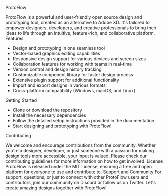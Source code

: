 
ProtoFlow

ProtoFlow is a powerful and user-friendly open source design and prototyping tool, created as an alternative to Adobe XD. It's tailored to empower designers, developers, and creative professionals to bring their ideas to life through an intuitive, feature-rich, and collaborative platform. Features

- Design and prototyping in one seamless tool
- Vector-based graphics editing capabilities
- Responsive design support for various devices and screen sizes
- Collaboration features for working with teams in real-time
- Version control and design history tracking
- Customizable component library for faster design process
- Extensive plugin support for additional functionality
- Import and export designs in various formats
- Cross-platform compatibility (Windows, macOS, and Linux)

Getting Started

- Clone or download the repository
- Install the necessary dependencies
- Follow the detailed setup instructions provided in the documentation
- Start designing and prototyping with ProtoFlow!

Contributing

We welcome and encourage contributions from the community. Whether you're a designer, developer, or just someone with a passion for making design tools more accessible, your input is valued. Please check our contributing guidelines for more information on how to get involved. License
ProtoFlow is released under the MIT License, ensuring a free and open platform for everyone to use and contribute to. Support and Community
For support, questions, or just to connect with other ProtoFlow users and contributors, join our community on Discord or follow us on Twitter.
Let's create amazing designs together with ProtoFlow!
